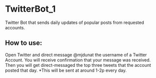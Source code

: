 # TwitterBot_1
Twitter Bot that sends daily updates of popular posts from requested accounts.

## How to use:
Open Twitter and direct message @mjdunat the username of a Twitter Account.
You will receive confirmation that your message was received.
Then you will get direct-messaged the top three tweets that the account posted that day.
*This will be sent at around 1-2p every day.
